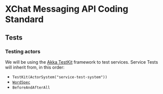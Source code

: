 # XChat Messaging API Coding Standard

## Tests
### Testing actors

We will be using the [Akka TestKit](http://doc.akka.io/docs/akka/current/scala/testing.html#Asynchronous_Integration_Testing_with_TestKit) framework to test services.
Service Tests will inherit from, in this order:
* `TestKit(ActorSystem("service-test-system"))`
* [`WordSpec`](http://www.scalatest.org/user_guide/selecting_a_style)
* `BeforeAndAfterAll`
